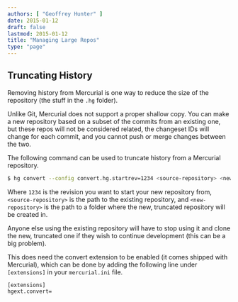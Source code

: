```yaml
---
authors: [ "Geoffrey Hunter" ]
date: 2015-01-12
draft: false
lastmod: 2015-01-12
title: "Managing Large Repos"
type: "page"
---
```


## Truncating History

Removing history from Mercurial is one way to reduce the size of the repository (the stuff in the `.hg` folder).

Unlike Git, Mercurial does not support a proper shallow copy. You can make a new repository based on a subset of the commits from an existing one, but these repos will not be considered related, the changeset IDs will change for each commit, and you cannot push or merge changes between the two.

The following command can be used to truncate history from a Mercurial repository.
    
```sh
$ hg convert --config convert.hg.startrev=1234 <source-repository> <new-repository>
```

Where `1234` is the revision you want to start your new repository from, `<source-repository>` is the path to the existing repository, and `<new-repository>` is the path to a folder where the new, truncated repository will be created in.

Anyone else using the existing repository will have to stop using it and clone the new, truncated one if they wish to continue development (this can be a big problem).

This does need the convert extension to be enabled (it comes shipped with Mercurial), which can be done by adding the following line under `[extensions]` in your `mercurial.ini` file.

```text
[extensions]
hgext.convert=
```